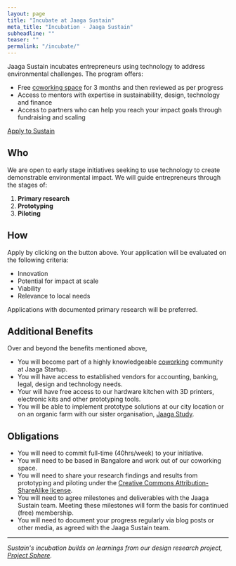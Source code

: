 ```yaml
---
layout: page
title: "Incubate at Jaaga Sustain"
meta_title: "Incubation - Jaaga Sustain"
subheadline: ""
teaser: ""
permalink: "/incubate/"
---
```


Jaaga Sustain incubates entrepreneurs using technology to address environmental challenges. The program offers:

- Free [coworking space](/cowork/) for 3 months and then reviewed as per progress
- Access to mentors with expertise in sustainability, design, technology and finance
- Access to partners who can help you reach your impact goals through fundraising and scaling

<div class="small-12 text-center columns">
<a class="button large radius alert" href="https://podio.com/webforms/16136773/1083475">Apply to Sustain</a>
</div>

## Who

We are open to early stage initiatives seeking to use technology to create demonstrable environmental impact. We will guide entrepreneurs through the stages of:

1. **Primary research**
2. **Prototyping**
3. **Piloting**

## How

Apply by clicking on the button above. Your application will be evaluated on the following criteria:

- Innovation
- Potential for impact at scale
- Viability
- Relevance to local needs

Applications with documented primary research will be preferred.

## Additional Benefits

Over and beyond the benefits mentioned above,

- You will become part of a highly knowledgeable [coworking](/cowork/) community at Jaaga Startup.
- You will have access to established vendors for accounting, banking, legal, design and technology needs.
- Your will have free access to our hardware kitchen with 3D printers, electronic kits and other prototyping tools.
- You will be able to implement prototype solutions at our city location or on an organic farm with our sister organisation, [Jaaga Study](http://jaaga.in/study/).

## Obligations

- You will need to commit full-time (40hrs/week) to your initiative.
- You will need to be based in Bangalore and work out of our coworking space.
- You will need to share your research findings and results from prototyping and piloting under the [Creative Commons Attribution-ShareAlike license](http://creativecommons.org/licenses/by-sa/4.0/).
- You will need to agree milestones and deliverables with the Jaaga Sustain team. Meeting these milestones will form the basis for continued (free) membership.
- You will need to document your progress regularly via blog posts or other media, as agreed with the Jaaga Sustain team.

---

_Sustain's incubation builds on learnings from our design research project, [Project Sphere](http://projectsphere.jaagastartup.in)._
